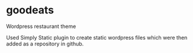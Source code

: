 # goodeats
Wordpress restaurant theme

Used Simply Static plugin to create static wordpress files which were then added as a repository in github.
